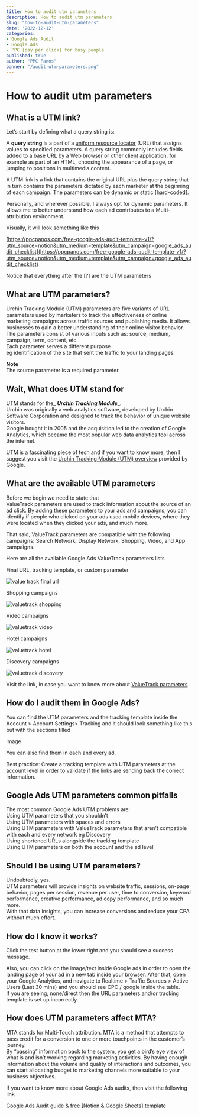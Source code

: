 ```yaml
---
title: How to audit utm parameters
description: How to audit utm parameters.
slug: "how-to-audit-utm-parameters"
date: '2022-12-12'
categories:
- Google Ads Audit
- Google Ads
- PPC [pay per click] for busy people
published: true
author: "PPC Panos"
banner: "/audit-utm-parameters.png"
---
```






# How to audit utm parameters


## What is a UTM link?

Let’s start by defining what a query string is:

A  **query string**  is a part of a  [uniform resource locator](https://en.wikipedia.org/wiki/Uniform_resource_locator "Uniform resource locator")  (URL) that assigns values to specified parameters. A query string commonly includes fields added to a base URL by a Web browser or other client application, for example as part of an HTML, choosing the appearance of a page, or jumping to positions in multimedia content.

A UTM link is a link that contains the original URL plus the query string that in turn contains the parameters dictated by each marketer at the beginning of each campaign. The parameters can be dynamic or static [hard-coded].

Personally, and wherever possible, I always opt for dynamic parameters. It allows me to better understand how each ad contributes to a Multi-attribution environment.

Visually, it will look something like this

[https://ppcpanos.com/free-google-ads-audit-template-v1/?utm_source=notion&utm_medium=template&utm_campaign=google_ads_audit_checklist](https://ppcpanos.com/free-google-ads-audit-template-v1/?utm_source=notion&utm_medium=template&utm_campaign=google_ads_audit_checklist)

Notice that everything after the [?] are the UTM parameters

## What are UTM parameters?

Urchin Tracking Module (UTM) parameters are five variants of URL parameters used by marketers to track the effectiveness of online marketing campaigns across traffic sources and publishing media. It allows businesses to gain a better understanding of their online visitor behavior.  
The parameters consist of various inputs such as: source, medium, campaign, term, content, etc.  
Each parameter serves a different purpose  
eg identification of the site that sent the traffic to your landing pages.

**Note**  
The source parameter is a required parameter.

## Wait, What does UTM stand for

UTM stands for the_  **_Urchin Tracking Module_**_.  
Urchin was originally a web analytics software, developed by Urchin Software Corporation and designed to track the behavior of unique website visitors.  
Google bought it in 2005 and the acquisition led to the creation of Google Analytics, which became the most popular web data analytics tool across the internet.

UTM is a fascinating piece of tech and if you want to know more, then I suggest you visit the  [Urchin Tracking Module (UTM) overview](https://support.google.com/urchin/answer/28307?hl=en)  provided by Google.

## What are the available UTM parameters

Before we begin we need to state that  
ValueTrack parameters are used to track information about the source of an ad click. By adding these parameters to your ads and campaigns, you can identify if people who clicked on your ads used mobile devices, where they were located when they clicked your ads, and much more.

That said, ValueTrack parameters are compatible with the following campaigns: Search Network, Display Network, Shopping, Video, and App campaigns.

Here are all the available Google Ads ValueTrack parameters lists

Final URL, tracking template, or custom parameter

![value track final url](/value-track-final-url.png "How to audit utm parameters")

Shopping campaigns

![valuetrack shopping](/valuetrack-shopping.png "How to audit utm parameters")

Video campaigns

![valuetrack video](/valuetrack-video.png "How to audit utm parameters")

Hotel campaigns

![valuetrack hotel](/valuetrack-hotel.png "How to audit utm parameters")

Discovery campaigns

![valuetrack discovery](/valuetrack-discovery.png "How to audit utm parameters")

Visit the link, in case you want to know more about  [ValueTrack parameters](https://support.google.com/google-ads/answer/6305348?hl)

## How do I audit them in Google Ads?

You can find the UTM parameters and the tracking template inside the Account > Account Settings> Tracking and it should look something like this but with the sections filled

image

You can also find them in each and every ad.

Best practice: Create a tracking template with UTM parameters at the account level in order to validate if the links are sending back the correct information.

## Google Ads UTM parameters common pitfalls

The most common Google Ads UTM problems are:  
Using UTM parameters that you shouldn’t  
Using UTM parameters with spaces and errors  
Using UTM parameters with ValueTrack parameters that aren’t compatible with each and every network eg Discovery  
Using shortened URLs alongside the tracking template  
Using UTM parameters on both the account and the ad level

## Should I be using UTM parameters?

Undoubtedly, yes.  
UTM parameters will provide insights on website traffic, sessions, on-page behavior, pages per session, revenue per user, time to conversion, keyword performance, creative performance, ad copy performance, and so much more.  
With that data insights, you can increase conversions and reduce your CPA without much effort.

## How do I know it works?

Click the test button at the lower right and you should see a success message.

Also, you can click on the image/text inside Google ads in order to open the landing page of your ad in a new tab inside your browser. After that, open your Google Analytics, and navigate to Realtime > Traffic Sources > Active Users (Last 30 mins) and you should see CPC / google inside the table.  
If you are seeing, none/direct then the URL parameters and/or tracking template is set up incorrectly.

## How does UTM parameters affect MTA?

MTA stands for Multi-Touch attribution. MTA is a method that attempts to pass credit for a conversion to one or more touchpoints in the customer’s journey.  
By “passing” information back to the system, you get a bird’s eye view of what is and isn’t working regarding marketing activities. By having enough information about the volume and quality of interactions and outcomes, you can start allocating budget to marketing channels more suitable to your business objectives.

If you want to know more about Google Ads audits, then visit the following link

[Google Ads Audit guide & free [Notion & Google Sheets] template](https://ppcpanos.com/free-google-ads-audit-template-v1/)


